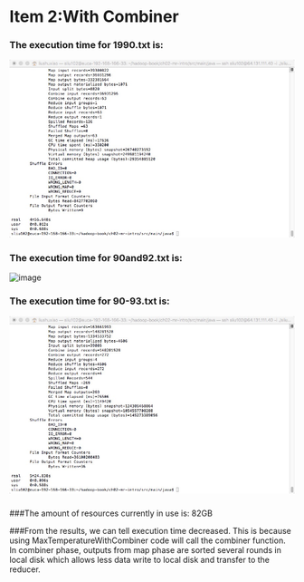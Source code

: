 Item 2:With Combiner
====================
### The execution time for 1990.txt is:
 ![image](https://github.com/sliu102/ITMD521/blob/master/week07/item2/1990.jpeg)
### The execution time for 90and92.txt is:
![image](https://github.com/sliu102/ITMD521/blob/master/week07/item2/9092.jpeg)
### The execution time for 90-93.txt is:
![image](https://github.com/sliu102/ITMD521/blob/master/week07/item2/90-93.jpeg)

### 
###The amount of resources currently in use is: 82GB

###From the results, we can tell execution time decreased. This is because using MaxTemperatureWithCombiner code will call the combiner function. In combiner phase, outputs from map phase are sorted several rounds in local disk which allows less data write to local disk and transfer to the reducer.